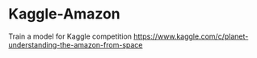# Kaggle-Amazon
Train a model for Kaggle competition https://www.kaggle.com/c/planet-understanding-the-amazon-from-space
